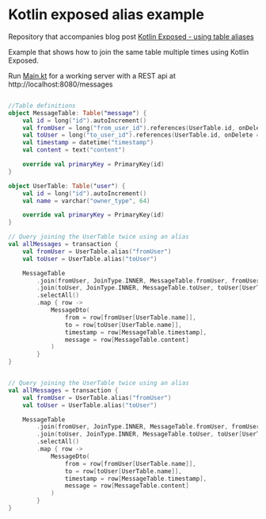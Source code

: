 # Kotlin exposed alias example

Repository that accompanies blog post [Kotlin Exposed - using table aliases](https://blog.jdriven.com/2020/02/kotlin-exposed-using-table-aliases/)

Example that shows how to join the same table multiple times using Kotlin Exposed.

Run [Main.kt](src/main/kotlin/nl/toefel/blog/alias/Main.kt) for a working server with a REST api at http://localhost:8080/messages

```kotlin

//Table definitions
object MessageTable: Table("message") {
    val id = long("id").autoIncrement()
    val fromUser = long("from_user_id").references(UserTable.id, onDelete = ReferenceOption.CASCADE)
    val toUser = long("to_user_id").references(UserTable.id, onDelete = ReferenceOption.CASCADE)
    val timestamp = datetime("timestamp")
    val content = text("content")

    override val primaryKey = PrimaryKey(id)
}

object UserTable: Table("user") {
    val id = long("id").autoIncrement()
    val name = varchar("owner_type", 64)

    override val primaryKey = PrimaryKey(id)
}

// Query joining the UserTable twice using an alias
val allMessages = transaction {
    val fromUser = UserTable.alias("fromUser")
    val toUser = UserTable.alias("toUser")

    MessageTable
        .join(fromUser, JoinType.INNER, MessageTable.fromUser, fromUser[UserTable.id])
        .join(toUser, JoinType.INNER, MessageTable.toUser, toUser[UserTable.id])
        .selectAll()
        .map { row ->
            MessageDto(
                from = row[fromUser[UserTable.name]],
                to = row[toUser[UserTable.name]],
                timestamp = row[MessageTable.timestamp],
                message = row[MessageTable.content]
            )
        }
}


// Query joining the UserTable twice using an alias
val allMessages = transaction {
    val fromUser = UserTable.alias("fromUser")
    val toUser = UserTable.alias("toUser")

    MessageTable
        .join(fromUser, JoinType.INNER, MessageTable.fromUser, fromUser[UserTable.id])
        .join(toUser, JoinType.INNER, MessageTable.toUser, toUser[UserTable.id])
        .selectAll()
        .map { row ->
            MessageDto(
                from = row[fromUser[UserTable.name]],
                to = row[toUser[UserTable.name]],
                timestamp = row[MessageTable.timestamp],
                message = row[MessageTable.content]
            )
        }
}

```
